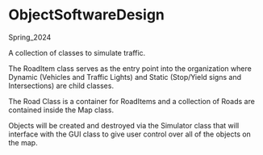# ObjectSoftwareDesign
Spring_2024

A collection of classes to simulate traffic. 

The RoadItem class serves as the entry point into the organization where Dynamic (Vehicles and Traffic Lights) and Static (Stop/Yield signs and Intersections) are child classes.

The Road Class is a container for RoadItems and a collection of Roads are contained inside the Map class. 

Objects will be created and destroyed via the Simulator class that will interface with the GUI class to give user control over all of the objects on the map.

